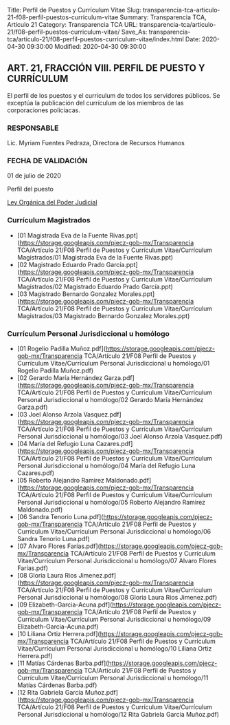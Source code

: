 Title: Perfil de Puestos y Currículum Vitae
Slug: transparencia-tca-articulo-21-f08-perfil-puestos-curriculum-vitae
Summary: Transparencia TCA, Artículo 21
Category: Transparencia TCA
URL: transparencia-tca/articulo-21/f08-perfil-puestos-curriculum-vitae/
Save_As: transparencia-tca/articulo-21/f08-perfil-puestos-curriculum-vitae/index.html
Date: 2020-04-30 09:30:00
Modified: 2020-04-30 09:30:00


## ART. 21, FRACCIÓN VIII. PERFIL DE PUESTO Y CURRÍCULUM

El perfil de los puestos y el currículum de todos los servidores públicos. Se exceptúa la publicación del currículum de los miembros de las corporaciones policiacas.

### RESPONSABLE

Lic. Myriam Fuentes Pedraza, Directora de Recursos Humanos

### FECHA DE VALIDACIÓN

01 de julio de 2020

Perfil del puesto

[Ley Orgánica del Poder Judicial](http://congresocoahuila.gob.mx/transparencia/03/Leyes_Coahuila/coa61.pdf)


### Currículum Magistrados


* [01 Magistrada Eva de la Fuente Rivas.ppt](https://storage.googleapis.com/pjecz-gob-mx/Transparencia TCA/Artículo 21/F08 Perfil de Puestos y Currículum Vitae/Currículum Magistrados/01 Magistrada Eva de la Fuente Rivas.ppt)
* [02 Magistrado Eduardo Prado García.ppt](https://storage.googleapis.com/pjecz-gob-mx/Transparencia TCA/Artículo 21/F08 Perfil de Puestos y Currículum Vitae/Currículum Magistrados/02 Magistrado Eduardo Prado García.ppt)
* [03 Magistrado Bernardo Gonzalez Morales.ppt](https://storage.googleapis.com/pjecz-gob-mx/Transparencia TCA/Artículo 21/F08 Perfil de Puestos y Currículum Vitae/Currículum Magistrados/03 Magistrado Bernardo Gonzalez Morales.ppt)


### Currículum Personal Jurisdiccional u homólogo


* [01 Rogelio Padilla Muñoz.pdf](https://storage.googleapis.com/pjecz-gob-mx/Transparencia TCA/Artículo 21/F08 Perfil de Puestos y Currículum Vitae/Currículum Personal Jurisdiccional u homólogo/01 Rogelio Padilla Muñoz.pdf)
* [02 Gerardo María Hernández Garza.pdf](https://storage.googleapis.com/pjecz-gob-mx/Transparencia TCA/Artículo 21/F08 Perfil de Puestos y Currículum Vitae/Currículum Personal Jurisdiccional u homólogo/02 Gerardo María Hernández Garza.pdf)
* [03 Joel Alonso Arzola Vasquez.pdf](https://storage.googleapis.com/pjecz-gob-mx/Transparencia TCA/Artículo 21/F08 Perfil de Puestos y Currículum Vitae/Currículum Personal Jurisdiccional u homólogo/03 Joel Alonso Arzola Vasquez.pdf)
* [04 María del Refugio Luna Cazares.pdf](https://storage.googleapis.com/pjecz-gob-mx/Transparencia TCA/Artículo 21/F08 Perfil de Puestos y Currículum Vitae/Currículum Personal Jurisdiccional u homólogo/04 María del Refugio Luna Cazares.pdf)
* [05 Roberto Alejandro Ramirez Maldonado.pdf](https://storage.googleapis.com/pjecz-gob-mx/Transparencia TCA/Artículo 21/F08 Perfil de Puestos y Currículum Vitae/Currículum Personal Jurisdiccional u homólogo/05 Roberto Alejandro Ramirez Maldonado.pdf)
* [06 Sandra Tenorio Luna.pdf](https://storage.googleapis.com/pjecz-gob-mx/Transparencia TCA/Artículo 21/F08 Perfil de Puestos y Currículum Vitae/Currículum Personal Jurisdiccional u homólogo/06 Sandra Tenorio Luna.pdf)
* [07 Alvaro Flores Farías.pdf](https://storage.googleapis.com/pjecz-gob-mx/Transparencia TCA/Artículo 21/F08 Perfil de Puestos y Currículum Vitae/Currículum Personal Jurisdiccional u homólogo/07 Alvaro Flores Farías.pdf)
* [08 Gloria Laura Rios Jimenez.pdf](https://storage.googleapis.com/pjecz-gob-mx/Transparencia TCA/Artículo 21/F08 Perfil de Puestos y Currículum Vitae/Currículum Personal Jurisdiccional u homólogo/08 Gloria Laura Rios Jimenez.pdf)
* [09 Elizabeth-Garcia-Acuna.pdf](https://storage.googleapis.com/pjecz-gob-mx/Transparencia TCA/Artículo 21/F08 Perfil de Puestos y Currículum Vitae/Currículum Personal Jurisdiccional u homólogo/09 Elizabeth-Garcia-Acuna.pdf)
* [10 Liliana Ortiz Herrera.pdf](https://storage.googleapis.com/pjecz-gob-mx/Transparencia TCA/Artículo 21/F08 Perfil de Puestos y Currículum Vitae/Currículum Personal Jurisdiccional u homólogo/10 Liliana Ortiz Herrera.pdf)
* [11 Matías Cárdenas Barba.pdf](https://storage.googleapis.com/pjecz-gob-mx/Transparencia TCA/Artículo 21/F08 Perfil de Puestos y Currículum Vitae/Currículum Personal Jurisdiccional u homólogo/11 Matías Cárdenas Barba.pdf)
* [12 Rita Gabriela García Muñoz.pdf](https://storage.googleapis.com/pjecz-gob-mx/Transparencia TCA/Artículo 21/F08 Perfil de Puestos y Currículum Vitae/Currículum Personal Jurisdiccional u homólogo/12 Rita Gabriela García Muñoz.pdf)



